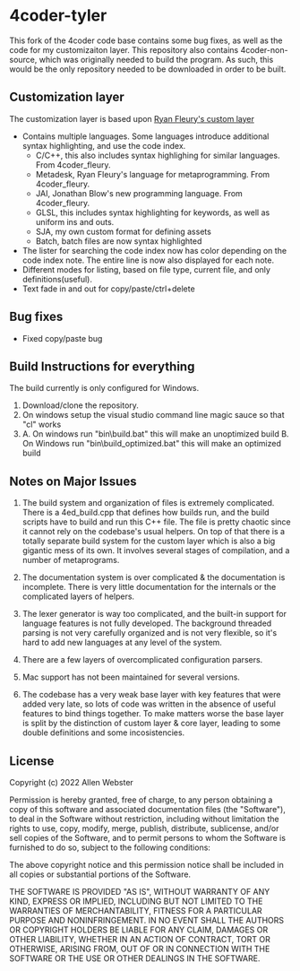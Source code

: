 # 4coder-tyler

This fork of the 4coder code base contains some bug fixes, as well as the code for my customizaiton layer. 
This repository also contains 4coder-non-source, which was originally needed to build the program. 
As such, this would be the only repository needed to be downloaded in order to be built.

## Customization layer
The customization layer is based upon [Ryan Fleury's custom layer](https://github.com/Dion-Systems/4coder_fleury)

- Contains multiple languages. Some languages introduce additional syntax highlighting, and use the code index.
    - C/C++, this also includes syntax highlighing for similar languages. From 4coder_fleury.
    - Metadesk, Ryan Fleury's language for metaprogramming. From 4coder_fleury.
    - JAI, Jonathan Blow's new programming language. From 4coder_fleury.
    - GLSL, this includes syntax highlighting for keywords, as well as uniform ins and outs.
    - SJA, my own custom format for defining assets
    - Batch, batch files are now syntax highlighted
- The lister for searching the code index now has color depending on the code index note. The entire line is now also displayed for each note.
- Different modes for listing, based on file type, current file, and only definitions(useful).
- Text fade in and out for copy/paste/ctrl+delete

## Bug fixes
- Fixed copy/paste bug

## Build Instructions for everything
The build currently is only configured for Windows.

1. Download/clone the repository.
2. On windows setup the visual studio command line magic sauce so that "cl" works
3. A. On windows run "bin\build.bat" this will make an unoptimized build
   B. On Windows run "bin\build_optimized.bat" this will make an optimized build

## Notes on Major Issues

1. The build system and organization of files is extremely complicated. There is a 4ed_build.cpp that defines how builds run, and the build scripts have to build and run this C++ file. The file is pretty chaotic since it cannot rely on the codebase's usual helpers. On top of that there is a totally separate build system for the custom layer which is also a big gigantic mess of its own. It involves several stages of compilation, and a number of metaprograms.

2. The documentation system is over complicated & the documentation is incomplete. There is very little documentation for the internals or the complicated layers of helpers.

3. The lexer generator is way too complicated, and the built-in support for language features is not fully developed. The background threaded parsing is not very carefully organized and is not very flexible, so it's hard to add new languages at any level of the system.

4. There are a few layers of overcomplicated configuration parsers.

5. Mac support has not been maintained for several versions.

6. The codebase has a very weak base layer with key features that were added very late, so lots of code was written in the absence of useful features to bind things together. To make matters worse the base layer is split by the distinction of custom layer & core layer, leading to some double definitions and some incosistencies.

## License

Copyright (c) 2022 Allen Webster

Permission is hereby granted, free of charge, to any person obtaining a copy
of this software and associated documentation files (the "Software"), to deal
in the Software without restriction, including without limitation the rights
to use, copy, modify, merge, publish, distribute, sublicense, and/or sell
copies of the Software, and to permit persons to whom the Software is
furnished to do so, subject to the following conditions:

The above copyright notice and this permission notice shall be included in all
copies or substantial portions of the Software.

THE SOFTWARE IS PROVIDED "AS IS", WITHOUT WARRANTY OF ANY KIND, EXPRESS OR
IMPLIED, INCLUDING BUT NOT LIMITED TO THE WARRANTIES OF MERCHANTABILITY,
FITNESS FOR A PARTICULAR PURPOSE AND NONINFRINGEMENT. IN NO EVENT SHALL THE
AUTHORS OR COPYRIGHT HOLDERS BE LIABLE FOR ANY CLAIM, DAMAGES OR OTHER
LIABILITY, WHETHER IN AN ACTION OF CONTRACT, TORT OR OTHERWISE, ARISING FROM,
OUT OF OR IN CONNECTION WITH THE SOFTWARE OR THE USE OR OTHER DEALINGS IN THE
SOFTWARE.


